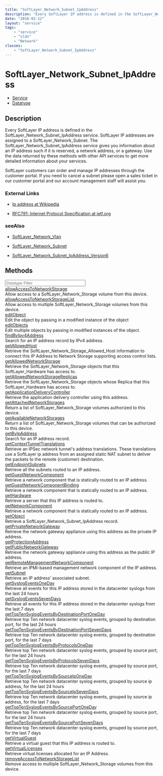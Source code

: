 ```yaml
---
title: "SoftLayer_Network_Subnet_IpAddress"
description: "Every SoftLayer IP address is defined in the SoftLayer_Network_Subnet_IpAddress service. SoftLayer IP addresses are assi... "
date: "2018-02-12"
layout: "service"
tags:
    - "service"
    - "sldn"
    - "Network"
classes:
    - "SoftLayer_Network_Subnet_IpAddress"
---
```

# SoftLayer_Network_Subnet_IpAddress
<div id='service-datatype'>
    <ul id='sldn-reference-tabs'>
    <li id='service'> <a href='/reference/services/SoftLayer_Network_Subnet_IpAddress' >Service</a></li>    <li id='datatype'> <a href='/reference/datatypes/SoftLayer_Network_Subnet_IpAddress' >Datatype</a></li>
    </ul>
</div>

## Description
Every SoftLayer IP address is defined in the SoftLayer_Network_Subnet_IpAddress service. SoftLayer IP addresses are assigned to a SoftLayer_Network_Subnet.  The SoftLayer_Network_Subnet_IpAddress service gives you information about an IP address such if it is reserved, a network address, or a gateway.  Use the data returned by these methods with other API services to get more detailed information about your services. 

SoftLayer customers can order and manage IP addresses through the customer portal. If you need to cancel a subnet please open a sales ticket in our customer portal and our account management staff will assist you. 

### External Links


* [Ip address at Wikipedia](http://en.wikipedia.org/wiki/Ip_address)


* [RFC791: Internet Protocol Specification at ietf.org](http://tools.ietf.org/html/rfc791)




### seeAlso

* [SoftLayer_Network_Vlan](/reference/datatypes/SoftLayer_Network_Vlan )


* [SoftLayer_Network_Subnet](/reference/datatypes/SoftLayer_Network_Subnet )


* [SoftLayer_Network_Subnet_IpAddress_Version6](/reference/datatypes/SoftLayer_Network_Subnet_IpAddress_Version6 )


        
<div id="properties" class="content">
    <h2>Methods</h2>
    <div class="view-filters">
        <div class="clearfix">
            <div class="search-input-box">
                <input placeholder="Datatype Filter" onkeyup="titleSearch(inputId='edit-combine', divId='method-div', elementClass='method-row')" 
                    type="text" id="edit-combine" value="" size="30" maxlength="128" class="form-text">
            </div>
        </div>
    </div>
    <div id="method-div">
            <div class="method-row">
                        <span class='view-field-title'><a href='/reference/services/SoftLayer_Network_Subnet_IpAddress/allowAccessToNetworkStorage'> allowAccessToNetworkStorage</a> </span>
            <div class='views-field-body'>Allow access to a SoftLayer_Network_Storage volume from this device. </div>
        </div>
            <div class="method-row">
                        <span class='view-field-title'><a href='/reference/services/SoftLayer_Network_Subnet_IpAddress/allowAccessToNetworkStorageList'> allowAccessToNetworkStorageList</a> </span>
            <div class='views-field-body'>Allow access to multiple SoftLayer_Network_Storage volumes from this device. </div>
        </div>
            <div class="method-row">
                        <span class='view-field-title'><a href='/reference/services/SoftLayer_Network_Subnet_IpAddress/editObject'> editObject</a> </span>
            <div class='views-field-body'>Edit the object by passing in a modified instance of the object</div>
        </div>
            <div class="method-row">
                        <span class='view-field-title'><a href='/reference/services/SoftLayer_Network_Subnet_IpAddress/editObjects'> editObjects</a> </span>
            <div class='views-field-body'>Edit multiple objects by passing in modified instances of the object.</div>
        </div>
            <div class="method-row">
                        <span class='view-field-title'><a href='/reference/services/SoftLayer_Network_Subnet_IpAddress/findByIpv4Address'> findByIpv4Address</a> </span>
            <div class='views-field-body'>Search for an IP address record by IPv4 address.</div>
        </div>
            <div class="method-row">
                        <span class='view-field-title'><a href='/reference/services/SoftLayer_Network_Subnet_IpAddress/getAllowedHost'> getAllowedHost</a> </span>
            <div class='views-field-body'>Retrieve the SoftLayer_Network_Storage_Allowed_Host information to connect this IP Address to Network Storage supporting access control lists.</div>
        </div>
            <div class="method-row">
                        <span class='view-field-title'><a href='/reference/services/SoftLayer_Network_Subnet_IpAddress/getAllowedNetworkStorage'> getAllowedNetworkStorage</a> </span>
            <div class='views-field-body'>Retrieve the SoftLayer_Network_Storage objects that this SoftLayer_Hardware has access to.</div>
        </div>
            <div class="method-row">
                        <span class='view-field-title'><a href='/reference/services/SoftLayer_Network_Subnet_IpAddress/getAllowedNetworkStorageReplicas'> getAllowedNetworkStorageReplicas</a> </span>
            <div class='views-field-body'>Retrieve the SoftLayer_Network_Storage objects whose Replica that this SoftLayer_Hardware has access to.</div>
        </div>
            <div class="method-row">
                        <span class='view-field-title'><a href='/reference/services/SoftLayer_Network_Subnet_IpAddress/getApplicationDeliveryController'> getApplicationDeliveryController</a> </span>
            <div class='views-field-body'>Retrieve the application delivery controller using this address.</div>
        </div>
            <div class="method-row">
                        <span class='view-field-title'><a href='/reference/services/SoftLayer_Network_Subnet_IpAddress/getAttachedNetworkStorages'> getAttachedNetworkStorages</a> </span>
            <div class='views-field-body'>Return a list of SoftLayer_Network_Storage volumes authorized to this device. </div>
        </div>
            <div class="method-row">
                        <span class='view-field-title'><a href='/reference/services/SoftLayer_Network_Subnet_IpAddress/getAvailableNetworkStorages'> getAvailableNetworkStorages</a> </span>
            <div class='views-field-body'>Return a list of SoftLayer_Network_Storage volumes that can be authorized to this device. </div>
        </div>
            <div class="method-row">
                        <span class='view-field-title'><a href='/reference/services/SoftLayer_Network_Subnet_IpAddress/getByIpAddress'> getByIpAddress</a> </span>
            <div class='views-field-body'>Search for an IP address record.</div>
        </div>
            <div class="method-row">
                        <span class='view-field-title'><a href='/reference/services/SoftLayer_Network_Subnet_IpAddress/getContextTunnelTranslations'> getContextTunnelTranslations</a> </span>
            <div class='views-field-body'>Retrieve an IPSec network tunnel's address translations. These translations use a SoftLayer ip address from an assigned static NAT subnet to deliver the packets to the remote (customer) destination.</div>
        </div>
            <div class="method-row">
                        <span class='view-field-title'><a href='/reference/services/SoftLayer_Network_Subnet_IpAddress/getEndpointSubnets'> getEndpointSubnets</a> </span>
            <div class='views-field-body'>Retrieve all the subnets routed to an IP address.</div>
        </div>
            <div class="method-row">
                        <span class='view-field-title'><a href='/reference/services/SoftLayer_Network_Subnet_IpAddress/getGuestNetworkComponent'> getGuestNetworkComponent</a> </span>
            <div class='views-field-body'>Retrieve a network component that is statically routed to an IP address.</div>
        </div>
            <div class="method-row">
                        <span class='view-field-title'><a href='/reference/services/SoftLayer_Network_Subnet_IpAddress/getGuestNetworkComponentBinding'> getGuestNetworkComponentBinding</a> </span>
            <div class='views-field-body'>Retrieve a network component that is statically routed to an IP address.</div>
        </div>
            <div class="method-row">
                        <span class='view-field-title'><a href='/reference/services/SoftLayer_Network_Subnet_IpAddress/getHardware'> getHardware</a> </span>
            <div class='views-field-body'>Retrieve a server that this IP address is routed to.</div>
        </div>
            <div class="method-row">
                        <span class='view-field-title'><a href='/reference/services/SoftLayer_Network_Subnet_IpAddress/getNetworkComponent'> getNetworkComponent</a> </span>
            <div class='views-field-body'>Retrieve a network component that is statically routed to an IP address.</div>
        </div>
            <div class="method-row">
                        <span class='view-field-title'><a href='/reference/services/SoftLayer_Network_Subnet_IpAddress/getObject'> getObject</a> </span>
            <div class='views-field-body'>Retrieve a SoftLayer_Network_Subnet_IpAddress record.</div>
        </div>
            <div class="method-row">
                        <span class='view-field-title'><a href='/reference/services/SoftLayer_Network_Subnet_IpAddress/getPrivateNetworkGateway'> getPrivateNetworkGateway</a> </span>
            <div class='views-field-body'>Retrieve the network gateway appliance using this address as the private IP address.</div>
        </div>
            <div class="method-row">
                        <span class='view-field-title'><a href='/reference/services/SoftLayer_Network_Subnet_IpAddress/getProtectionAddress'> getProtectionAddress</a> </span>
            <div class='views-field-body'></div>
        </div>
            <div class="method-row">
                        <span class='view-field-title'><a href='/reference/services/SoftLayer_Network_Subnet_IpAddress/getPublicNetworkGateway'> getPublicNetworkGateway</a> </span>
            <div class='views-field-body'>Retrieve the network gateway appliance using this address as the public IP address.</div>
        </div>
            <div class="method-row">
                        <span class='view-field-title'><a href='/reference/services/SoftLayer_Network_Subnet_IpAddress/getRemoteManagementNetworkComponent'> getRemoteManagementNetworkComponent</a> </span>
            <div class='views-field-body'>Retrieve an IPMI-based management network component of the IP address.</div>
        </div>
            <div class="method-row">
                        <span class='view-field-title'><a href='/reference/services/SoftLayer_Network_Subnet_IpAddress/getSubnet'> getSubnet</a> </span>
            <div class='views-field-body'>Retrieve an IP address' associated subnet.</div>
        </div>
            <div class="method-row">
                        <span class='view-field-title'><a href='/reference/services/SoftLayer_Network_Subnet_IpAddress/getSyslogEventsOneDay'> getSyslogEventsOneDay</a> </span>
            <div class='views-field-body'>Retrieve all events for this IP address stored in the datacenter syslogs from the last 24 hours</div>
        </div>
            <div class="method-row">
                        <span class='view-field-title'><a href='/reference/services/SoftLayer_Network_Subnet_IpAddress/getSyslogEventsSevenDays'> getSyslogEventsSevenDays</a> </span>
            <div class='views-field-body'>Retrieve all events for this IP address stored in the datacenter syslogs from the last 7 days</div>
        </div>
            <div class="method-row">
                        <span class='view-field-title'><a href='/reference/services/SoftLayer_Network_Subnet_IpAddress/getTopTenSyslogEventsByDestinationPortOneDay'> getTopTenSyslogEventsByDestinationPortOneDay</a> </span>
            <div class='views-field-body'>Retrieve top Ten network datacenter syslog events, grouped by destination port, for the last 24 hours</div>
        </div>
            <div class="method-row">
                        <span class='view-field-title'><a href='/reference/services/SoftLayer_Network_Subnet_IpAddress/getTopTenSyslogEventsByDestinationPortSevenDays'> getTopTenSyslogEventsByDestinationPortSevenDays</a> </span>
            <div class='views-field-body'>Retrieve top Ten network datacenter syslog events, grouped by destination port, for the last 7 days</div>
        </div>
            <div class="method-row">
                        <span class='view-field-title'><a href='/reference/services/SoftLayer_Network_Subnet_IpAddress/getTopTenSyslogEventsByProtocolsOneDay'> getTopTenSyslogEventsByProtocolsOneDay</a> </span>
            <div class='views-field-body'>Retrieve top Ten network datacenter syslog events, grouped by source port, for the last 24 hours</div>
        </div>
            <div class="method-row">
                        <span class='view-field-title'><a href='/reference/services/SoftLayer_Network_Subnet_IpAddress/getTopTenSyslogEventsByProtocolsSevenDays'> getTopTenSyslogEventsByProtocolsSevenDays</a> </span>
            <div class='views-field-body'>Retrieve top Ten network datacenter syslog events, grouped by source port, for the last 7 days</div>
        </div>
            <div class="method-row">
                        <span class='view-field-title'><a href='/reference/services/SoftLayer_Network_Subnet_IpAddress/getTopTenSyslogEventsBySourceIpOneDay'> getTopTenSyslogEventsBySourceIpOneDay</a> </span>
            <div class='views-field-body'>Retrieve top Ten network datacenter syslog events, grouped by source ip address, for the last 24 hours</div>
        </div>
            <div class="method-row">
                        <span class='view-field-title'><a href='/reference/services/SoftLayer_Network_Subnet_IpAddress/getTopTenSyslogEventsBySourceIpSevenDays'> getTopTenSyslogEventsBySourceIpSevenDays</a> </span>
            <div class='views-field-body'>Retrieve top Ten network datacenter syslog events, grouped by source ip address, for the last 7 days</div>
        </div>
            <div class="method-row">
                        <span class='view-field-title'><a href='/reference/services/SoftLayer_Network_Subnet_IpAddress/getTopTenSyslogEventsBySourcePortOneDay'> getTopTenSyslogEventsBySourcePortOneDay</a> </span>
            <div class='views-field-body'>Retrieve top Ten network datacenter syslog events, grouped by source port, for the last 24 hours</div>
        </div>
            <div class="method-row">
                        <span class='view-field-title'><a href='/reference/services/SoftLayer_Network_Subnet_IpAddress/getTopTenSyslogEventsBySourcePortSevenDays'> getTopTenSyslogEventsBySourcePortSevenDays</a> </span>
            <div class='views-field-body'>Retrieve top Ten network datacenter syslog events, grouped by source port, for the last 7 days</div>
        </div>
            <div class="method-row">
                        <span class='view-field-title'><a href='/reference/services/SoftLayer_Network_Subnet_IpAddress/getVirtualGuest'> getVirtualGuest</a> </span>
            <div class='views-field-body'>Retrieve a virtual guest that this IP address is routed to.</div>
        </div>
            <div class="method-row">
                        <span class='view-field-title'><a href='/reference/services/SoftLayer_Network_Subnet_IpAddress/getVirtualLicenses'> getVirtualLicenses</a> </span>
            <div class='views-field-body'>Retrieve virtual licenses allocated for an IP Address.</div>
        </div>
            <div class="method-row">
                        <span class='view-field-title'><a href='/reference/services/SoftLayer_Network_Subnet_IpAddress/removeAccessToNetworkStorageList'> removeAccessToNetworkStorageList</a> </span>
            <div class='views-field-body'>Remove access to multiple SoftLayer_Network_Storage volumes from this device. </div>
        </div>
        </div>
</div>

